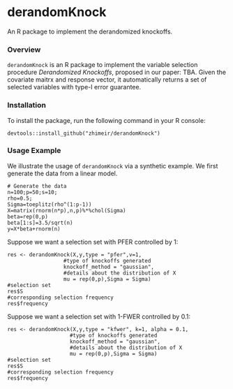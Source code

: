 # derandomKnock
An R package to implement the derandomized knockoffs.

### Overview
`derandomKnock` is an R package to implement the variable selection procedure <em>Derandomized Knockoffs</em>, proposed in our
paper: TBA. Given the covariate maitrx and response vector, it automatically returns a set of selected variables with type-I 
error guarantee. 


### Installation
To install the package, run the following command in your R console:
```{r}
devtools::install_github("zhimeir/derandomKnock")
```

### Usage Example
We illustrate the usage of `derandomKnock` via a synthetic example. We first generate the data from a linear model.
```{r}
# Generate the data
n=100;p=50;s=10;
rho=0.5;
Sigma=toeplitz(rho^(1:p-1))
X=matrix(rnorm(n*p),n,p)%*%chol(Sigma)
beta=rep(0,p)
beta[1:s]=3.5/sqrt(n)
y=X*beta+rnorm(n)
```
Suppose we want a selection set with PFER controlled by 1:
```{r}
res <- derandomKnock(X,y,type = "pfer",v=1, 
                  #type of knockoffs generated
                  knockoff_method = "gaussian",
                  #details about the distribution of X
                  mu = rep(0,p),Sigma = Sigma)
#selection set
res$S
#corresponding selection frequency
res$frequency
```
Suppose we want a selection set with 1-FWER controlled by 0.1:
```{r}
res <- derandomKnock(X,y,type = "kfwer", k=1, alpha = 0.1, 
                    #type of knockoffs generated
                    knockoff_method = "gaussian",
                    #details about the distribution of X
                    mu = rep(0,p),Sigma = Sigma)
#selection set
res$S
#corresponding selection frequency
res$frequency
```
